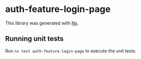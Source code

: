 # auth-feature-login-page

This library was generated with [Nx](https://nx.dev).

## Running unit tests

Run `nx test auth-feature-login-page` to execute the unit tests.
